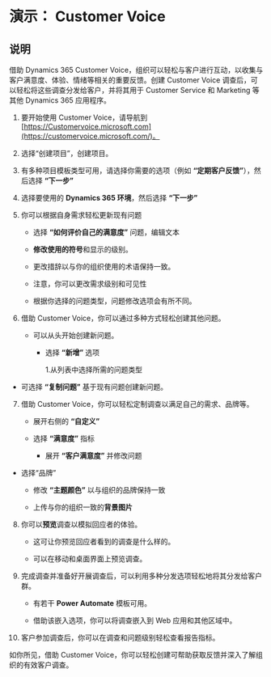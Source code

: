 ﻿---
demo:
    title: '演示： Customer Voice'
    module: '模块 1： 学习 Dynamics 365 Marketing 的基础知识'
---

# 演示： Customer Voice

## 说明

借助 Dynamics 365 Customer Voice，组织可以轻松与客户进行互动，以收集与客户满意度、体验、情绪等相关的重要反馈。创建 Customer Voice 调查后，可以轻松将这些调查分发给客户，并将其用于 Customer Service 和 Marketing 等其他 Dynamics 365 应用程序。 

1. 要开始使用 Customer Voice，请导航到 [https://Customervoice.microsoft.com](https://customervoice.microsoft.com/)。 

2. 选择“创建项目”，创建项目。

3. 有多种项目模板类型可用，请选择你需要的选项（例如 **“定期客户反馈”**），然后选择 **“下一步”**

4. 选择要使用的 **Dynamics 365 环境**，然后选择 **“下一步”**

5. 你可以根据自身需求轻松更新现有问题

	- 选择 **“如何评价自己的满意度”** 问题，编辑文本

	- **修改使用的符号**和显示的级别。 

	- 更改措辞以与你的组织使用的术语保持一致。 

	- 注意，你可以更改需求级别和可见性

	- 根据你选择的问题类型，问题修改选项会有所不同。

6. 借助 Customer Voice，你可以通过多种方式轻松创建其他问题。 

	- 可以从头开始创建新问题。

		- 选择 **“新增”** 选项

			1.从列表中选择所需的问题类型

- 可选择 **“复制问题”** 基于现有问题创建新问题。

7. 借助 Customer Voice，你可以轻松定制调查以满足自己的需求、品牌等。 

	- 展开右侧的 **“自定义”**

	- 选择 **“满意度”** 指标

		- 展开 **“客户满意度”** 并修改问题

- 选择“品牌”

	- 修改 **“主题颜色”** 以与组织的品牌保持一致

	- 上传与你的组织一致的**背景图片**

8. 你可以**预览**调查以模拟回应者的体验。 

	- 这可让你预览回应者看到的调查是什么样的。 

	- 可以在移动和桌面界面上预览调查。 

9. 完成调查并准备好开展调查后，可以利用多种分发选项轻松地将其分发给客户群。

	- 有若干 **Power Automate** 模板可用。 

	- 借助该嵌入选项，你可以将调查嵌入到 Web 应用和其他区域中。 

10. 客户参加调查后，你可以在调查和问题级别轻松查看报告指标。 

如你所见，借助 Customer Voice，你可以轻松创建可帮助获取反馈并深入了解组织的有效客户调查。 

 
